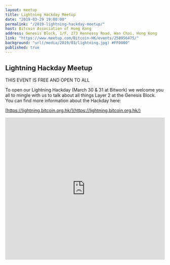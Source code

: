```yaml
---
layout: meetup
title: Lightning Hackday Meetup
date: "2019-03-29 19:00:00"
permalink: "/2019-lightning-hackday-meetup/"
host: Bitcoin Association of Hong Kong
address: Genesis Block, 1/F, 273 Hennessy Road, Wan Chai, Hong Kong
link: "https://www.meetup.com/Bitcoin-HK/events/258956475/"
background: "url(/media/2019/03/lightning.jpg) #FF0000"
published: true
---
```


## Lightning Hackday Meetup

THIS EVENT IS FREE AND OPEN TO ALL

To open our Lightning Hackday (March 30 & 31 at Bitwork) we welcome you all to mingle with us to talk about all things Layer 2 at the Genesis Block. You can find more information about the Hackday here:

[https://lightning.bitcoin.org.hk/](https://lightning.bitcoin.org.hk/)

<iframe src="https://www.google.com/maps/embed?pb=!1m18!1m12!1m3!1d3691.9933960236476!2d114.17698159999999!3d22.27824!2m3!1f0!2f0!3f0!3m2!1i1024!2i768!4f13.1!3m3!1m2!1s0x3404005a4bfcac6f%3A0x95cca13b19d1a45!2sGenesis+Block+Office+%26+ATM+(BTC%2FETH%2FBCH)!5e0!3m2!1sen!2sus!4v1554804356229!5m2!1sen!2sus" width="100%" height="450" frameborder="0" style="border:0" allowfullscreen></iframe>
